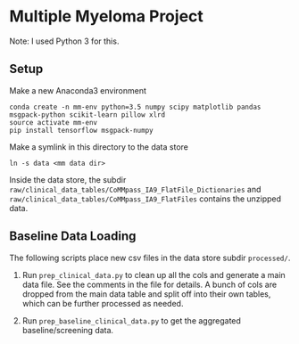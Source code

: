 # Multiple Myeloma Project

Note: I used Python 3 for this.

## Setup

Make a new Anaconda3 environment
```
conda create -n mm-env python=3.5 numpy scipy matplotlib pandas msgpack-python scikit-learn pillow xlrd
source activate mm-env
pip install tensorflow msgpack-numpy
```

Make a symlink in this directory to the data store
```
ln -s data <mm data dir>
```

Inside the data store, the subdir `raw/clinical_data_tables/CoMMpass_IA9_FlatFile_Dictionaries` and `raw/clinical_data_tables/CoMMpass_IA9_FlatFiles` contains the unzipped data.

## Baseline Data Loading

The following scripts place new csv files in the data store subdir `processed/`.

1. Run `prep_clinical_data.py` to clean up all the cols and generate a main data file. See the comments in the file for details. A bunch of cols are dropped from the main data table and split off into their own tables, which can be further processed as needed.

2. Run `prep_baseline_clinical_data.py` to get the aggregated baseline/screening data.
